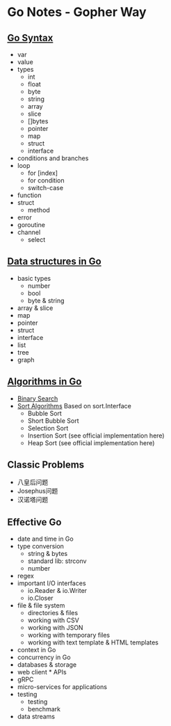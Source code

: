 # Go Notes - Gopher Way

## [Go Syntax](go_syntax)
* var
* value
* types
    - int
    - float
    - byte
    - string
    - array
    - slice
    - []bytes
    - pointer
    - map
    - struct
    - interface
* conditions and branches
* loop
    - for [index]
    - for condition
    - switch-case
* function
* struct
    - method
* error
* goroutine
* channel
    - select

## [Data structures in Go](data_structures)
* basic types
    - number
    - bool
    - byte & string
* array & slice
* map
* pointer
* struct
* interface
* list
* tree
* graph 

## [Algorithms in Go](algorithms)
* [Binary Search](algorithms/binary_search.go)  
* [Sort Algorithms](algorithms/sort_algorithms.go) Based on sort.Interface  
    - Bubble Sort
    - Short Bubble Sort
    - Selection Sort
    - Insertion Sort (see official implementation here)
    - Heap Sort (see official implementation here)

## Classic Problems
* 八皇后问题
* Josephus问题
* 汉诺塔问题

## Effective Go
* date and time in Go
* type conversion
    - string & bytes
    - standard lib: strconv
    - number
* regex
* important I/O interfaces
    - io.Reader & io.Writer
    - io.Closer
* file & file system
    - directories & files
    - working with CSV
    - working with JSON
    - working with temporary files
    - working with text template & HTML templates
* context in Go
* concurrency in Go
* databases & storage
* web client * APIs
* gRPC
* micro-services for applications
* testing
    * testing
    * benchmark
* data streams

